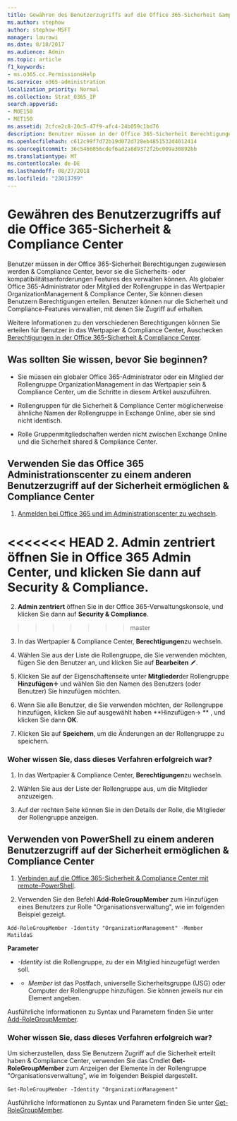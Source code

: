 ```yaml
---
title: Gewähren des Benutzerzugriffs auf die Office 365-Sicherheit &amp; Compliance Center
ms.author: stephow
author: stephow-MSFT
manager: laurawi
ms.date: 8/18/2017
ms.audience: Admin
ms.topic: article
f1_keywords:
- ms.o365.cc.PermissionsHelp
ms.service: o365-administration
localization_priority: Normal
ms.collection: Strat_O365_IP
search.appverid:
- MOE150
- MET150
ms.assetid: 2cfce2c8-20c5-47f9-afc4-24b059c1bd76
description: Benutzer müssen in der Office 365-Sicherheit Berechtigungen zugewiesen werden &amp; Compliance Center, bevor sie die Sicherheits- oder kompatibilitätsanforderungen Features des verwalten können.
ms.openlocfilehash: c612c99f7d72b19d072d728eb4851532d4012414
ms.sourcegitcommit: 36c5466056cdef6ad2a8d9372f2bc009a30892bb
ms.translationtype: MT
ms.contentlocale: de-DE
ms.lasthandoff: 08/27/2018
ms.locfileid: "23013799"
---
```

# <a name="give-users-access-to-the-office-365-security-amp-compliance-center"></a>Gewähren des Benutzerzugriffs auf die Office 365-Sicherheit &amp; Compliance Center

Benutzer müssen in der Office 365-Sicherheit Berechtigungen zugewiesen werden &amp; Compliance Center, bevor sie die Sicherheits- oder kompatibilitätsanforderungen Features des verwalten können. Als globaler Office 365-Administrator oder Mitglied der Rollengruppe in das Wertpapier OrganizationManagement &amp; Compliance Center, Sie können diesen Benutzern Berechtigungen erteilen. Benutzer können nur die Sicherheit und Compliance-Features verwalten, mit denen Sie Zugriff auf erhalten. 
  
Weitere Informationen zu den verschiedenen Berechtigungen können Sie erteilen für Benutzer in das Wertpapier &amp; Compliance Center, Auschecken [Berechtigungen in der Office 365-Sicherheit &amp; Compliance Center](permissions-in-the-security-and-compliance-center.md).
  
## <a name="what-do-you-need-to-know-before-you-begin"></a>Was sollten Sie wissen, bevor Sie beginnen?

- Sie müssen ein globaler Office 365-Administrator oder ein Mitglied der Rollengruppe OrganizationManagement in das Wertpapier sein &amp; Compliance Center, um die Schritte in diesem Artikel auszuführen.
    
- Rollengruppen für die Sicherheit &amp; Compliance Center möglicherweise ähnliche Namen der Rollengruppe in Exchange Online, aber sie sind nicht identisch. 
    
- Rolle Gruppenmitgliedschaften werden nicht zwischen Exchange Online und die Sicherheit shared &amp; Compliance Center.
    
## <a name="use-the-office-365-admin-center-to-give-another-user-access-to-the-security-amp-compliance-center"></a>Verwenden Sie das Office 365 Administrationscenter zu einem anderen Benutzerzugriff auf der Sicherheit ermöglichen &amp; Compliance Center

1. [Anmelden bei Office 365 und im Administrationscenter zu wechseln](https://go.microsoft.com/fwlink/p/?LinkId=525275).
    
<<<<<<< HEAD
2. **Admin zentriert** öffnen Sie in Office 365 Admin Center, und klicken Sie dann auf **Security &amp; Compliance**. 
=======
2. **Admin zentriert** öffnen Sie in der Office 365-Verwaltungskonsole, und klicken Sie dann auf **Security &amp; Compliance**. 
>>>>>>> master
    
3. In das Wertpapier &amp; Compliance Center, **Berechtigungen**zu wechseln.
    
4. Wählen Sie aus der Liste die Rollengruppe, die Sie verwenden möchten, fügen Sie den Benutzer an, und klicken Sie auf **Bearbeiten** ![Bearbeitungssymbol](media/O365_MDM_CreatePolicy_EditIcon.gif).
    
5. Klicken Sie auf der Eigenschaftenseite unter **Mitglieder**der Rollengruppe **Hinzufügen**![Symbol hinzufügen](media/ITPro-EAC-AddIcon.gif) und wählen Sie den Namen des Benutzers (oder Benutzer) Sie hinzufügen möchten. 
    
6. Wenn Sie alle Benutzer, die Sie verwenden möchten, der Rollengruppe hinzufügen, klicken Sie auf ausgewählt haben **Hinzufügen-\> ** , und klicken Sie dann **OK**.
    
7. Klicken Sie auf **Speichern**, um die Änderungen an der Rollengruppe zu speichern. 
    
### <a name="how-do-you-know-this-worked"></a>Woher wissen Sie, dass dieses Verfahren erfolgreich war?

1. In das Wertpapier &amp; Compliance Center, **Berechtigungen**zu wechseln.
    
2. Wählen Sie aus der Liste der Rollengruppe aus, um die Mitglieder anzuzeigen.
    
3. Auf der rechten Seite können Sie in den Details der Rolle, die Mitglieder der Rollengruppe anzeigen.
    
## <a name="use-powershell-to-give-another-user-access-to-the-security-amp-compliance-center"></a>Verwenden von PowerShell zu einem anderen Benutzerzugriff auf der Sicherheit ermöglichen &amp; Compliance Center

1. [Verbinden auf die Office 365-Sicherheit &amp; Compliance Center mit remote-PowerShell](https://go.microsoft.com/fwlink/p/?LinkID=627084).
    
2. Verwenden Sie den Befehl **Add-RoleGroupMember** zum Hinzufügen eines Benutzers zur Rolle "Organisationsverwaltung", wie im folgenden Beispiel gezeigt. 
    
  ```
  Add-RoleGroupMember -Identity "OrganizationManagement" -Member MatildaS
  
  ```

 **Parameter**
  
-  _-Identity_ ist die Rollengruppe, zu der ein Mitglied hinzugefügt werden soll. 
    
- - _Member_ ist das Postfach, universelle Sicherheitsgruppe (USG) oder Computer der Rollengruppe hinzufügen. Sie können jeweils nur ein Element angeben. 
    
Ausführliche Informationen zu Syntax und Parametern finden Sie unter [Add-RoleGroupMember](https://go.microsoft.com/fwlink/p/?LinkId=510859).
  
### <a name="how-do-you-know-this-worked"></a>Woher wissen Sie, dass dieses Verfahren erfolgreich war?

Um sicherzustellen, dass Sie Benutzern Zugriff auf die Sicherheit erteilt haben &amp; Compliance Center, verwenden Sie das Cmdlet **Get-RoleGroupMember** zum Anzeigen der Elemente in der Rollengruppe "Organisationsverwaltung", wie im folgenden Beispiel dargestellt. 
  
```
Get-RoleGroupMember -Identity "OrganizationManagement"

```

Ausführliche Informationen zu Syntax und Parametern finden Sie unter [Get-RoleGroupMember](https://go.microsoft.com/fwlink/p/?LinkId=510860).
  

